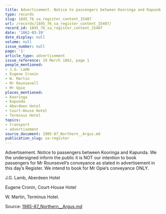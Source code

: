 ```yaml
---
title: Advertisement. Notice to passengers between Kooringa and Kapunda.
type: records
slug: 1845_76_sa_register_content_15407
url: /records/1845_76_sa_register_content_15407/
record_id: 1845_76_sa_register_content_15407
date: '1862-03-19'
date_display: null
volume: null
issue_number: null
page: '1'
article_type: advertisement
issue_reference: 19 March 1862, page 1
people_mentioned:
- J.G. Lamb
- Eugene Cronin
- W. Martin
- Mr Rounsevell
- Mr Opie
places_mentioned:
- Kooringa
- Kapunda
- Aberdeen Hotel
- Court-House Hotel
- Terminus Hotel
topics:
- transport
- advertisement
source_document: 1985-87_Northern__Argus.md
publication_slug: sa-register
---
```


Advertisement.  Notice to passengers between Kooringa and Kapunda.  We the undersigned inform the public it is NOT our intention to book passengers for Mr Rounsevell’s conveyance as stated in advertisement in this day’s Register.  We intend to book for Mr Opie’s conveyance ONLY.

J.G. Lamb, Aberdeen Hotel

Eugene Cronin, Court-House Hotel

W. Martin, Terminus Hotel.

Source: [1985-87_Northern__Argus.md](/downloads/markdown/1985-87_Northern__Argus.md)
